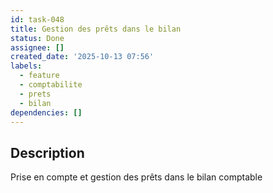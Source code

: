 ```yaml
---
id: task-048
title: Gestion des prêts dans le bilan
status: Done
assignee: []
created_date: '2025-10-13 07:56'
labels:
  - feature
  - comptabilite
  - prets
  - bilan
dependencies: []
---
```


## Description

<!-- SECTION:DESCRIPTION:BEGIN -->
Prise en compte et gestion des prêts dans le bilan comptable
<!-- SECTION:DESCRIPTION:END -->
